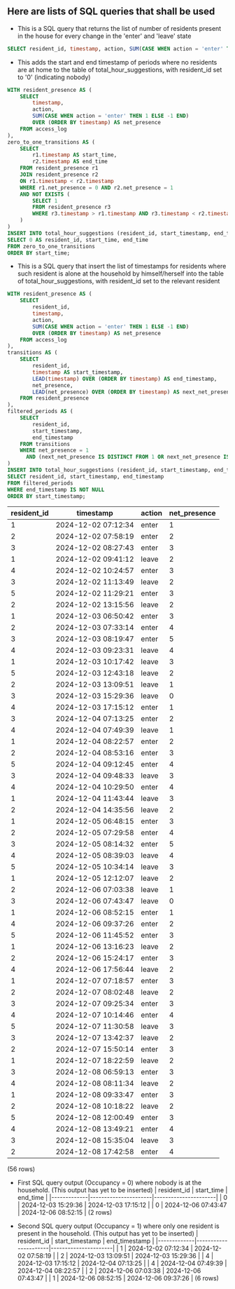 ## Here are lists of SQL queries that shall be used

- This is a SQL query that returns the list of number of residents present in the house for every change in the 'enter' and 'leave' state
```sql
SELECT resident_id, timestamp, action, SUM(CASE WHEN action = 'enter' THEN 1 ELSE -1 END) OVER (ORDER BY timestamp) AS net_presence FROM access_log;
```

- This adds the start and end timestamp of periods where no residents are at home to the table of total_hour_suggestions, with resident_id set to '0' (indicating nobody)
```sql
WITH resident_presence AS (
    SELECT 
        timestamp, 
        action, 
        SUM(CASE WHEN action = 'enter' THEN 1 ELSE -1 END) 
        OVER (ORDER BY timestamp) AS net_presence
    FROM access_log
),
zero_to_one_transitions AS (
    SELECT 
        r1.timestamp AS start_time, 
        r2.timestamp AS end_time
    FROM resident_presence r1
    JOIN resident_presence r2
    ON r1.timestamp < r2.timestamp
    WHERE r1.net_presence = 0 AND r2.net_presence = 1
    AND NOT EXISTS (
        SELECT 1 
        FROM resident_presence r3
        WHERE r3.timestamp > r1.timestamp AND r3.timestamp < r2.timestamp AND r3.net_presence != 0
    )
)
INSERT INTO total_hour_suggestions (resident_id, start_timestamp, end_timestamp)
SELECT 0 AS resident_id, start_time, end_time
FROM zero_to_one_transitions
ORDER BY start_time;
```

- This is a SQL query that insert the list of timestamps for residents where such resident is alone at the household by himself/herself into the table of total_hour_suggestions, with resident_id set to the relevant resident
```sql
WITH resident_presence AS (
    SELECT 
        resident_id, 
        timestamp, 
        action, 
        SUM(CASE WHEN action = 'enter' THEN 1 ELSE -1 END) 
        OVER (ORDER BY timestamp) AS net_presence
    FROM access_log
),
transitions AS (
    SELECT 
        resident_id, 
        timestamp AS start_timestamp, 
        LEAD(timestamp) OVER (ORDER BY timestamp) AS end_timestamp,
        net_presence,
        LEAD(net_presence) OVER (ORDER BY timestamp) AS next_net_presence
    FROM resident_presence
),
filtered_periods AS (
    SELECT 
        resident_id, 
        start_timestamp, 
        end_timestamp
    FROM transitions
    WHERE net_presence = 1 
      AND (next_net_presence IS DISTINCT FROM 1 OR next_net_presence IS NULL)
)
INSERT INTO total_hour_suggestions (resident_id, start_timestamp, end_timestamp)
SELECT resident_id, start_timestamp, end_timestamp
FROM filtered_periods
WHERE end_timestamp IS NOT NULL
ORDER BY start_timestamp;
```

| resident_id |      timestamp      | action | net_presence |
|-------------|---------------------|--------|--------------|
|      1      | 2024-12-02 07:12:34 | enter  |      1       |
|      2      | 2024-12-02 07:58:19 | enter  |      2       |
|      3      | 2024-12-02 08:27:43 | enter  |      3       |
|      1      | 2024-12-02 09:41:12 | leave  |      2       |
|      4      | 2024-12-02 10:24:57 | enter  |      3       |
|      3      | 2024-12-02 11:13:49 | leave  |      2       |
|      5      | 2024-12-02 11:29:21 | enter  |      3       |
|      2      | 2024-12-02 13:15:56 | leave  |      2       |
|      1      | 2024-12-03 06:50:42 | enter  |      3       |
|      2      | 2024-12-03 07:33:14 | enter  |      4       |
|      3      | 2024-12-03 08:19:47 | enter  |      5       |
|      4      | 2024-12-03 09:23:31 | leave  |      4       |
|      1      | 2024-12-03 10:17:42 | leave  |      3       |
|      5      | 2024-12-03 12:43:18 | leave  |      2       |
|      2      | 2024-12-03 13:09:51 | leave  |      1       |
|      3      | 2024-12-03 15:29:36 | leave  |      0       |
|      4      | 2024-12-03 17:15:12 | enter  |      1       |
|      3      | 2024-12-04 07:13:25 | enter  |      2       |
|      4      | 2024-12-04 07:49:39 | leave  |      1       |
|      1      | 2024-12-04 08:22:57 | enter  |      2       |
|      2      | 2024-12-04 08:53:16 | enter  |      3       |
|      5      | 2024-12-04 09:12:45 | enter  |      4       |
|      3      | 2024-12-04 09:48:33 | leave  |      3       |
|      4      | 2024-12-04 10:29:50 | enter  |      4       |
|      1      | 2024-12-04 11:43:44 | leave  |      3       |
|      2      | 2024-12-04 14:35:56 | leave  |      2       |
|      1      | 2024-12-05 06:48:15 | enter  |      3       |
|      2      | 2024-12-05 07:29:58 | enter  |      4       |
|      3      | 2024-12-05 08:14:32 | enter  |      5       |
|      4      | 2024-12-05 08:39:03 | leave  |      4       |
|      5      | 2024-12-05 10:34:14 | leave  |      3       |
|      1      | 2024-12-05 12:12:07 | leave  |      2       |
|      2      | 2024-12-06 07:03:38 | leave  |      1       |
|      3      | 2024-12-06 07:43:47 | leave  |      0       |
|      1      | 2024-12-06 08:52:15 | enter  |      1       |
|      4      | 2024-12-06 09:37:26 | enter  |      2       |
|      5      | 2024-12-06 11:45:52 | enter  |      3       |
|      1      | 2024-12-06 13:16:23 | leave  |      2       |
|      2      | 2024-12-06 15:24:17 | enter  |      3       |
|      4      | 2024-12-06 17:56:44 | leave  |      2       |
|      1      | 2024-12-07 07:18:57 | enter  |      3       |
|      2      | 2024-12-07 08:02:48 | leave  |      2       |
|      3      | 2024-12-07 09:25:34 | enter  |      3       |
|      4      | 2024-12-07 10:14:46 | enter  |      4       |
|      5      | 2024-12-07 11:30:58 | leave  |      3       |
|      3      | 2024-12-07 13:42:37 | leave  |      2       |
|      2      | 2024-12-07 15:50:14 | enter  |      3       |
|      1      | 2024-12-07 18:22:59 | leave  |      2       |
|      3      | 2024-12-08 06:59:13 | enter  |      3       |
|      4      | 2024-12-08 08:11:34 | leave  |      2       |
|      1      | 2024-12-08 09:33:47 | enter  |      3       |
|      2      | 2024-12-08 10:18:22 | leave  |      2       |
|      5      | 2024-12-08 12:00:49 | enter  |      3       |
|      4      | 2024-12-08 13:49:21 | enter  |      4       |
|      3      | 2024-12-08 15:35:04 | leave  |      3       |
|      2      | 2024-12-08 17:42:58 | enter  |      4       |
(56 rows)

- First SQL query output (Occupancy = 0) where nobody is at the household. (This output has yet to be inserted)
| resident_id |      start_time      |       end_time       |
|-------------|----------------------|----------------------|
|      0      | 2024-12-03 15:29:36 | 2024-12-03 17:15:12  |
|      0      | 2024-12-06 07:43:47 | 2024-12-06 08:52:15  |
(2 rows)

- Second SQL query output (Occupancy = 1) where only one resident is present in the household. (This output has yet to be inserted)
| resident_id |   start_timestamp    |     end_timestamp    |
|-------------|----------------------|----------------------|
|      1      | 2024-12-02 07:12:34 | 2024-12-02 07:58:19  |
|      2      | 2024-12-03 13:09:51 | 2024-12-03 15:29:36  |
|      4      | 2024-12-03 17:15:12 | 2024-12-04 07:13:25  |
|      4      | 2024-12-04 07:49:39 | 2024-12-04 08:22:57  |
|      2      | 2024-12-06 07:03:38 | 2024-12-06 07:43:47  |
|      1      | 2024-12-06 08:52:15 | 2024-12-06 09:37:26  |
(6 rows)